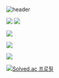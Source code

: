  ![header](https://capsule-render.vercel.app/api?type=waving&color=timeAuto&height=300&section=header&text=Welcome&fontSize=90&animation=fadeIn&fontAlignY=43)
 
<img src="https://img.shields.io/badge/Python-3766AB?style=flat-square&logo=Python&logoColor=white"/>

<img src="https://img.shields.io/badge/Python-3776AB?style=flat-square&amp;logo=Python&amp;logoColor=white">

<img src="https://img.shields.io/badge/CSS3-1572B6?style=flat-square&amp;logo=CSS3&amp;logoColor=white"></a>

<img src="https://img.shields.io/badge/Javascript-F7DF1E?style=flat-square&amp;logo=Javascript&amp;logoColor=black"></a>

<img src="https://img.shields.io/badge/Github-181717?style=flat-square&amp;logo=Github&amp;logoColor=white">

[![Solved.ac 프로필](http://mazassumnida.wtf/api/v2/generate_badge?boj=chwon03)](https://solved.ac/chwon03/)
